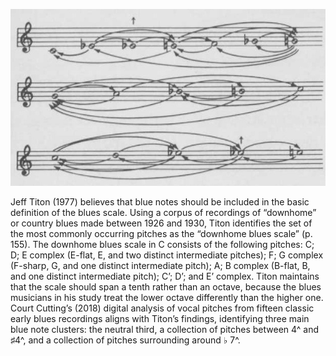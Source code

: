 ![alt text](https://github.com/nathanturczan/Blues_Markov/blob/master/note_network.jpeg?raw=true)

Jeff Titon (1977) believes that blue notes should be included in the basic definition of the blues scale. Using a corpus of recordings of “downhome” or country blues made between 1926 and 1930, Titon identifies the set of the most commonly occurring pitches as the “downhome blues scale” (p. 155). The downhome blues scale in C consists of the following pitches: C; D; E complex (E-flat, E, and two distinct intermediate pitches); F; G complex (F-sharp, G, and one distinct intermediate pitch); A; B complex (B-flat, B, and one distinct intermediate pitch); C’; D’; and E’ complex. Titon maintains that the scale should span a tenth rather than an octave, because the blues musicians in his study treat the lower octave differently than the higher one. Court Cutting’s (2018) digital analysis of vocal pitches from fifteen classic early blues recordings aligns with Titon’s findings, identifying three main blue note clusters: the neutral third, a collection of pitches between 4^ and ♯4^, and a collection of pitches surrounding around ♭ 7^.
